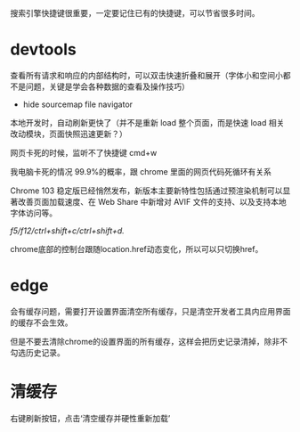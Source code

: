 搜索引擎快捷键很重要，一定要记住已有的快捷键，可以节省很多时间。

# devtools

查看所有请求和响应的内部结构时，可以双击快速折叠和展开（字体小和空间小都不是问题，关键是学会各种数据的查看及操作技巧）

- hide sourcemap file navigator

本地开发时，自动刷新更快了（并不是重新 load 整个页面，而是快速 load 相关改动模块，页面快照迅速更新？）

网页卡死的时候，监听不了快捷键 cmd+w

我电脑卡死的情况 99.9%的概率，跟 chrome 里面的网页代码死循环有关系

Chrome 103 稳定版已经悄然发布，新版本主要新特性包括通过预渲染机制可以显著改善页面加载速度、在 Web Share 中新增对 AVIF 文件的支持、以及支持本地字体访问等。

*f5/f12/ctrl+shift+c/ctrl+shift+d.*

chrome底部的控制台跟随location.href动态变化，所以可以只切换href。

# edge

会有缓存问题，需要打开设置界面清空所有缓存，只是清空开发者工具内应用界面的缓存不会生效。

但是不要去清除chrome的设置界面的所有缓存，这样会把历史记录清掉，除非不勾选历史记录。

# 清缓存

右键刷新按钮，点击‘清空缓存并硬性重新加载’
